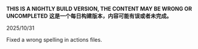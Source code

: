 **THIS IS A NIGHTLY BUILD VERSION, THE CONTENT MAY BE WRONG OR UNCOMPLETED**
**这是一个每日构建版本，内容可能有误或者未完成。**

2025/10/31

Fixed a wrong spelling in actions files.
